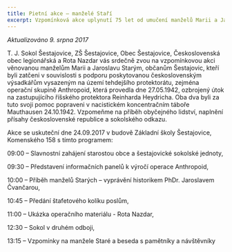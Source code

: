 ```yaml
---
title: Pietní akce – manželé Staří
excerpt: Vzpomínková akce uplynutí 75 let od umučení manželů Marii a Jaroslava Staré ze Šestajovic – podporovatele skupiny Anthropoid
---
```

_Aktualizováno 9. srpna 2017_

T. J. Sokol Šestajovice, ZŠ Šestajovice, Obec Šestajovice, Československá obec legionářská a
Rota Nazdar vás srdečně zvou na vzpomínkovou akci věnovanou manželům Marii a Jaroslavu Starým,
občanům Šestajovic, kteří byli zatčeni v souvislosti s podporu poskytovanou československým
výsadkářům vysazeným na území tehdejšího protektorátu, zejména operační skupině Anthropoid,
která provedla dne 27.05.1942, ozbrojený útok na zastupujícího říšského protektora Reinharda
Heydricha. Oba dva byli za tuto svoji pomoc popraveni v nacistickém koncentračním táboře
Mauthausen 24.10.1942. Vzpomeňme na příběh obyčejného lidství, naplnění přísahy československé
republice a sokolského odkazu.

Akce se uskuteční dne 24.09.2017 v budově Základní školy Šestajovice, Komenského 158
s tímto programem:

09:00 – Slavnostní zahájení starostou obce a šestajovické sokolské jednoty,

09:30 – Představení informačních panelů k výročí operace Anthropoid,

10:00 – Příběh manželů Starých – vyprávění historikem PhDr. Jaroslavem Čvančarou,

10:45 – Předání štafetového kolíku poslům,

11:00 – Ukázka operačního materiálu - Rota Nazdar,

12:30 – Sokol v druhém odboji,

13:15 – Vzpomínky na manžele Staré a beseda s pamětníky a návštěvníky
